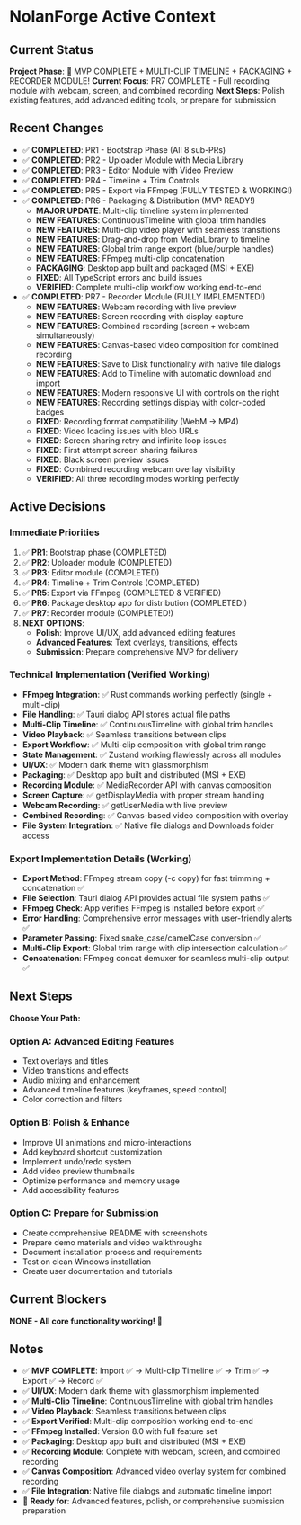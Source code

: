 # NolanForge Active Context

## Current Status
**Project Phase**: 🎉 MVP COMPLETE + MULTI-CLIP TIMELINE + PACKAGING + RECORDER MODULE!
**Current Focus**: PR7 COMPLETE - Full recording module with webcam, screen, and combined recording
**Next Steps**: Polish existing features, add advanced editing tools, or prepare for submission

## Recent Changes
- ✅ **COMPLETED**: PR1 - Bootstrap Phase (All 8 sub-PRs)
- ✅ **COMPLETED**: PR2 - Uploader Module with Media Library
- ✅ **COMPLETED**: PR3 - Editor Module with Video Preview
- ✅ **COMPLETED**: PR4 - Timeline + Trim Controls
- ✅ **COMPLETED**: PR5 - Export via FFmpeg (FULLY TESTED & WORKING!)
- ✅ **COMPLETED**: PR6 - Packaging & Distribution (MVP READY!)
  - **MAJOR UPDATE**: Multi-clip timeline system implemented
  - **NEW FEATURES**: ContinuousTimeline with global trim handles
  - **NEW FEATURES**: Multi-clip video player with seamless transitions
  - **NEW FEATURES**: Drag-and-drop from MediaLibrary to timeline
  - **NEW FEATURES**: Global trim range export (blue/purple handles)
  - **NEW FEATURES**: FFmpeg multi-clip concatenation
  - **PACKAGING**: Desktop app built and packaged (MSI + EXE)
  - **FIXED**: All TypeScript errors and build issues
  - **VERIFIED**: Complete multi-clip workflow working end-to-end
- ✅ **COMPLETED**: PR7 - Recorder Module (FULLY IMPLEMENTED!)
  - **NEW FEATURES**: Webcam recording with live preview
  - **NEW FEATURES**: Screen recording with display capture
  - **NEW FEATURES**: Combined recording (screen + webcam simultaneously)
  - **NEW FEATURES**: Canvas-based video composition for combined recording
  - **NEW FEATURES**: Save to Disk functionality with native file dialogs
  - **NEW FEATURES**: Add to Timeline with automatic download and import
  - **NEW FEATURES**: Modern responsive UI with controls on the right
  - **NEW FEATURES**: Recording settings display with color-coded badges
  - **FIXED**: Recording format compatibility (WebM → MP4)
  - **FIXED**: Video loading issues with blob URLs
  - **FIXED**: Screen sharing retry and infinite loop issues
  - **FIXED**: First attempt screen sharing failures
  - **FIXED**: Black screen preview issues
  - **FIXED**: Combined recording webcam overlay visibility
  - **VERIFIED**: All three recording modes working perfectly

## Active Decisions

### Immediate Priorities
1. ✅ **PR1**: Bootstrap phase (COMPLETED)
2. ✅ **PR2**: Uploader module (COMPLETED)
3. ✅ **PR3**: Editor module (COMPLETED)
4. ✅ **PR4**: Timeline + Trim Controls (COMPLETED)
5. ✅ **PR5**: Export via FFmpeg (COMPLETED & VERIFIED)
6. ✅ **PR6**: Package desktop app for distribution (COMPLETED!)
7. ✅ **PR7**: Recorder module (COMPLETED!)
8. **NEXT OPTIONS**:
   - **Polish**: Improve UI/UX, add advanced editing features
   - **Advanced Features**: Text overlays, transitions, effects
   - **Submission**: Prepare comprehensive MVP for delivery

### Technical Implementation (Verified Working)
- **FFmpeg Integration**: ✅ Rust commands working perfectly (single + multi-clip)
- **File Handling**: ✅ Tauri dialog API stores actual file paths
- **Multi-Clip Timeline**: ✅ ContinuousTimeline with global trim handles
- **Video Playback**: ✅ Seamless transitions between clips
- **Export Workflow**: ✅ Multi-clip composition with global trim range
- **State Management**: ✅ Zustand working flawlessly across all modules
- **UI/UX**: ✅ Modern dark theme with glassmorphism
- **Packaging**: ✅ Desktop app built and distributed (MSI + EXE)
- **Recording Module**: ✅ MediaRecorder API with canvas composition
- **Screen Capture**: ✅ getDisplayMedia with proper stream handling
- **Webcam Recording**: ✅ getUserMedia with live preview
- **Combined Recording**: ✅ Canvas-based video composition with overlay
- **File System Integration**: ✅ Native file dialogs and Downloads folder access

### Export Implementation Details (Working)
- **Export Method**: FFmpeg stream copy (-c copy) for fast trimming + concatenation ✅
- **File Selection**: Tauri dialog API provides actual file system paths ✅
- **FFmpeg Check**: App verifies FFmpeg is installed before export ✅
- **Error Handling**: Comprehensive error messages with user-friendly alerts ✅
- **Parameter Passing**: Fixed snake_case/camelCase conversion ✅
- **Multi-Clip Export**: Global trim range with clip intersection calculation ✅
- **Concatenation**: FFmpeg concat demuxer for seamless multi-clip output ✅

## Next Steps
**Choose Your Path:**

### Option A: Advanced Editing Features
- Text overlays and titles
- Video transitions and effects
- Audio mixing and enhancement
- Advanced timeline features (keyframes, speed control)
- Color correction and filters

### Option B: Polish & Enhance
- Improve UI animations and micro-interactions
- Add keyboard shortcut customization
- Implement undo/redo system
- Add video preview thumbnails
- Optimize performance and memory usage
- Add accessibility features

### Option C: Prepare for Submission
- Create comprehensive README with screenshots
- Prepare demo materials and video walkthroughs
- Document installation process and requirements
- Test on clean Windows installation
- Create user documentation and tutorials

## Current Blockers
**NONE - All core functionality working! 🎉**

## Notes
- ✅ **MVP COMPLETE**: Import ✅ → Multi-clip Timeline ✅ → Trim ✅ → Export ✅ → Record ✅
- ✅ **UI/UX**: Modern dark theme with glassmorphism implemented
- ✅ **Multi-Clip Timeline**: ContinuousTimeline with global trim handles
- ✅ **Video Playback**: Seamless transitions between clips
- ✅ **Export Verified**: Multi-clip composition working end-to-end
- ✅ **FFmpeg Installed**: Version 8.0 with full feature set
- ✅ **Packaging**: Desktop app built and distributed (MSI + EXE)
- ✅ **Recording Module**: Complete with webcam, screen, and combined recording
- ✅ **Canvas Composition**: Advanced video overlay system for combined recording
- ✅ **File Integration**: Native file dialogs and automatic timeline import
- 🎯 **Ready for**: Advanced features, polish, or comprehensive submission preparation